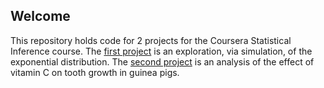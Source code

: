 ## Welcome

This repository holds code for 2 projects for the Coursera Statistical Inference course. The [first project](simulation/simulation.md) is an exploration, via simulation, of the exponential distribution. The [second project](toothgrowth/toothgrowth.md) is an analysis of the effect of vitamin C on tooth growth in guinea pigs.
